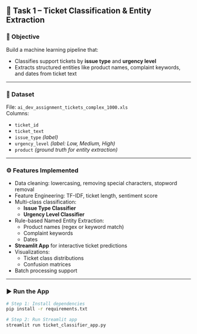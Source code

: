 ## 📂 Task 1 – Ticket Classification & Entity Extraction

### 🧠 Objective

Build a machine learning pipeline that:
- Classifies support tickets by **issue type** and **urgency level**
- Extracts structured entities like product names, complaint keywords, and dates from ticket text

---

### 📁 Dataset

File: `ai_dev_assignment_tickets_complex_1000.xls`  
Columns:
- `ticket_id`
- `ticket_text`
- `issue_type` *(label)*
- `urgency_level` *(label: Low, Medium, High)*
- `product` *(ground truth for entity extraction)*

---

### ⚙️ Features Implemented

- Data cleaning: lowercasing, removing special characters, stopword removal
- Feature Engineering: TF-IDF, ticket length, sentiment score
- Multi-class classification:
  - **Issue Type Classifier**
  - **Urgency Level Classifier**
- Rule-based Named Entity Extraction:
  - Product names (regex or keyword match)
  - Complaint keywords
  - Dates
- **Streamlit App** for interactive ticket predictions
- Visualizations:
  - Ticket class distributions
  - Confusion matrices
- Batch processing support

---

### ▶️ Run the App

```bash
# Step 1: Install dependencies
pip install -r requirements.txt

# Step 2: Run Streamlit app
streamlit run ticket_classifier_app.py
